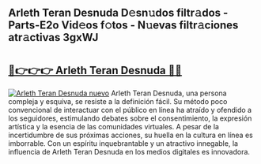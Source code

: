 ## Arleth Teran Desnuda D𝚎sn𝚞dos filtr𝚊dos - Parts-E2o Vid𝚎os f𝚘tos - N𝚞evas filtr𝚊ciones atr𝚊ctivas 3gxWJ

# <h2><a href="http://mbcr3uq.tromn.icu/?c=Arleth+Teran+Desnuda">🔗👉👉👉 Arleth Teran Desnuda 🔗🔗</a></h2>

[![Arleth Teran Desnuda nuevo](https://i.imgur.com/pEAQMta.gif)](http://mbcr3uq.tromn.icu/?c=Arleth+Teran+Desnuda)
Arleth Teran Desnuda, una persona compleja y esquiva, se resiste a la definición fácil. Su método poco convencional de interactuar con el público en línea ha atraído y ofendido a los seguidores, estimulando debates sobre el consentimiento, la expresión artística y la esencia de las comunidades virtuales. A pesar de la incertidumbre de sus próximas acciones, su huella en la cultura en línea es imborrable. Con un espíritu inquebrantable y un atractivo innegable, la influencia de Arleth Teran Desnuda en los medios digitales es innovadora.
